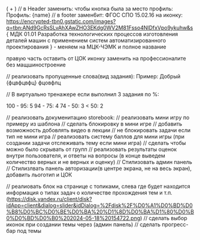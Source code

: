 ( + ) // в Header заменить: чтобы кнопка была за место профиль: Профиль: {name}
// в footer замен6ит:
ФГОС СПО 15.02.16 на иконку: https://encrypted-tbn0.gstatic.com/images?q=tbn:ANd9GcRsSLvAhXAwZHO3EKdg0WV2M81Fsso4NlDfxVpo9ykuhw&s
{ 
    МДК 01.01
    Разработка технологических процессов изготовления деталей машин с применением систем автоматизированного проектирования
} - меняем на МЦК-ЧЭМК и полное название

правую часть оставить от ЦОК иконку заменить на профессионалите без мащшиностроение

// реализовать пропущенные слова(вид задания):
Пример:
Добрый {фцвфцвфц} фцовфлц

//
В виртуально тренажере если выполнил 3 задания по %:

100 - 95: 5
94 - 75: 4
74 - 50: 3
< 50: 2 

// реализовать докуменитацию storebook:
// реализовать мини игру по примеру из шаблона
// сделать блокировку в мини игре
// добавить возможность добовлять видео в лекции
// не блокировать задачи если тип не мини игра
// реализовать систему баллов для мини игры (при создании задачи отслеживать тему если мини игра)
// сделать чтобы можно было скрывать от групп
// реализовать результаты оценок внутри пользователя, и ответы на вопросы (в конце выведем количество верных и не верных и оценку)
// Стилизовать админ панель
// Стилизлвать панель авторизации(в центре экрана, не на весь экран), добавить льоготип и ЦОК

// реалиовать блок на странице с топиками, слева где будет находится информация о типах задач о количестве прохождения тем и т.п.
(https://disk.yandex.ru/client/disk?idApp=client&dialog=slider&idDialog=%2Fdisk%2F%D0%A1%D0%BD%D0%B8%D0%BC%D0%BE%D0%BA%20%D1%8D%D0%BA%D1%80%D0%B0%D0%BD%D0%B0%202024-05-18%20154722.png)
// сделать выбор иконок при создании темы через (админ панель)
// сделать прогресс-бар под темы